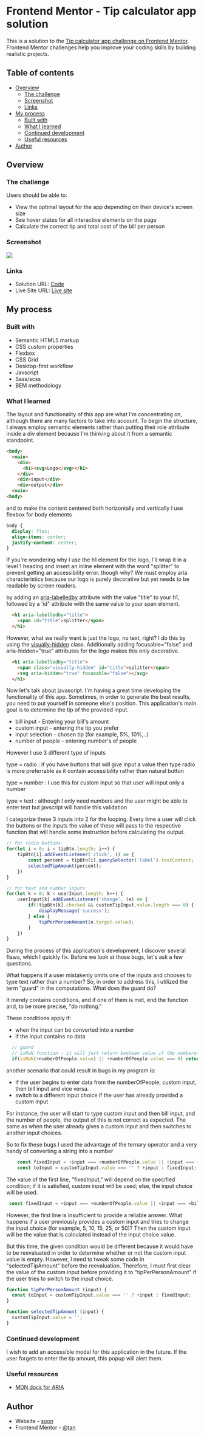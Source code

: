 # Frontend Mentor - Tip calculator app solution

This is a solution to the [Tip calculator app challenge on Frontend Mentor](https://www.frontendmentor.io/challenges/tip-calculator-app-ugJNGbJUX). Frontend Mentor challenges help you improve your coding skills by building realistic projects.

## Table of contents

- [Overview](#overview)
  - [The challenge](#the-challenge)
  - [Screenshot](#screenshot)
  - [Links](#links)
- [My process](#my-process)
  - [Built with](#built-with)
  - [What I learned](#what-i-learned)
  - [Continued development](#continued-development)
  - [Useful resources](#useful-resources)
- [Author](#author)


## Overview

### The challenge

Users should be able to:

- View the optimal layout for the app depending on their device's screen size
- See hover states for all interactive elements on the page
- Calculate the correct tip and total cost of the bill per person

### Screenshot

![](./screenshot/desktop.png)


### Links

- Solution URL: [Code](https://github.com/tan911/Tip-calculator-app)
- Live Site URL: [Live site](https://tan911.github.io/Tip-calculator-app/)

## My process

### Built with

- Semantic HTML5 markup
- CSS custom properties
- Flexbox
- CSS Grid
- Desktop-first workflow
- Javscript
- Sass/scss
- BEM methodology


### What I learned

The layout and functionality of this app are what I'm concentrating on, although there are many factors to take into account. To begin the structure,
I always employ semantic elements rather than putting their role attribute inside a div element because I'm thinking about it from a semantic standpoint.

```html
<body>
  <main>
    <div>
      <h1><svg>Logo</svg></h1>
    </div>
    <div>input</div>
    <div>output</div>
  <main>
<body>
```
and to make the content centered both horizontally and vertically I use flexbox for body elements

```css
body {
  display: flex;
  align-items: center;
  justify-content: center;  
}
```
If you're wondering why I use the h1 element for the logo, I'll wrap it in a level 1 heading and insert an inline element with the word "splitter" to prevent getting an accessibility error. though why? We must employ aria characteristics because our logo is purely decorative but yet needs to be readable by screen readers. 

by adding an [aria-labelledby](https://developer.mozilla.org/en-US/docs/Web/Accessibility/ARIA/Attributes/aria-labelledby) attribute with the value "title" to your h1, followed by a 'id" attribute with the same value to your span element.

```html
  <h1 aria-labelledby="title">
    <span id="title">splitter</span>
  </h1>
```

However, what we really want is just the logo, no text, right? I do this by using the [visually-hidden](https://www.a11yproject.com/posts/how-to-hide-content/) class. Additionally adding focusable="false" and aria-hidden="true" attributes for the logo makes this only decorative.

```html
  <h1 aria-labelledby="title">
    <span class="visually-hidden" id="title">splitter</span>
    <svg aria-hidden="true" focusable="false"></svg>
  </h1>
```

Now let's talk about javascript. I'm having a great time developing the functionality of this app. Sometimes, in order to generate the best results, you need to put yourself in someone else's position. This application's main goal is to determine the tip of the provided input.

- bill input - Entering your bill's amount
- custom input - entering the tip you prefer
- input selection - chosen tip (for example, 5%, 10%,..)
- number of people - entering number's of people

However I use 3 different type of inputs 

type = radio : if you have buttons that will give input a value then type radio is more preferrable as it contain accessibility rather than natural button

type = number : I use this for custom input so that user will input only a number

type = text : although I only need numbers and the user might be able to enter text but javscript will handle this validation

I categorize these 3 inputs into 2 for the looping. Every time a user will click the buttons or the inputs the value of these will pass to the respective function that will handle some instruction before calculating the output.
```js
// for radio buttons
for(let i = 0; i < tipBtn.length; i++) {
    tipBtn[i].addEventListener('click', () => {
        const percent = tipBtn[i].querySelector('label').textContent;
        selectedTipAmount(percent);
    })
}

// for text and number inputs
for(let k = 0; k < userInput.length; k++) {
    userInput[k].addEventListener('change', (e) => {
        if(!tipBtn[k].checked && customTipInput.value.length === 0) {
            displayMessage('success');
        } else {
            tipPerPersonAmount(e.target.value);
        }   
    })
}
```

During the process of this application's development, I discover several flaws, which I quickly fix.
Before we look at those bugs, let's ask a few questions. 

What happens if a user mistakenly omits one of the inputs and chooses to type text rather than a number?
So, in order to address this, I utilized the term "guard" in the computations. What does the guard do? 

It merely contains conditions, and if one of them is met, end the function and, to be more precise, "do nothing." 

These conditions apply if:
- when the input can be converted into a number
- if the input contains no data 

```js
  // guard
  // isNaN function - it will just return boolean value if the numberofpeople is not a number, if it is then the value will be 'true' otherwise 'false'.  
  if(isNaN(+numberOfPeople.value) || +numberOfPeople.value === 0) return;
```
another scenario that could result in bugs in my program is:
- If the user begins to enter data from the numberOfPeople, custom input, then bill input and vice versa.
- switch to a different input choice if the user has already provided a custom input 

For instance, the user will start to type custom input and then bill input, and the number of people, the output of this is not correct as expected. The same as when the user already gives a custom input and then switches to another input choices. 

So to fix these bugs I used the advantage of the ternary operator and a very handy of converting a string into a number
```js
    const fixedInput = +input === +numberOfPeople.value || +input === +billAmount.value ? +customTipInput.value : +input;  
    const toInput = customTipInput.value === '' ? +input : fixedInput;
```

The value of the first line, "fixedInput," will depend on the specified condition; if it is satisfied, custom input will be used; else, the input choice will be used.
```js
 const fixedInput = +input === +numberOfPeople.value || +input === +billAmount.value ? +customTipInput.value : +input;  
```

However, the first line is insufficient to provide a reliable answer.
What happens if a user previously provides a custom input and tries to change the input choice (for example, 5, 10, 15, 25, or 50)?
Then the custom input will be the value that is calculated instead of the input choice value. 

But this time, the given condition would be different because it would have to be reevaluated in order to determine whether or not the custom input value is empty.
However, I need to tweak some code in "selectedTipAmount" before the reevaluation.
Therefore, I must first clear the value of the custom input before providing it to "tipPerPersonAmount" if the user tries to switch to the input choice. 
```js
function tipPerPersonAmount (input) {
  const toInput = customTipInput.value === '' ? +input : fixedInput;
}

function selectedTipAmount (input) {
  customTipInput.value = '';
}
```

### Continued development

I wish to add an accessible modal for this application in the future.
If the user forgets to enter the tip amount, this popup will alert them. 

### Useful resources

- [MDN docs for ARIA](https://developer.mozilla.org/en-US/)

## Author

- Website - [soon](https://www.your-site.com)
- Frontend Mentor - [@tan](https://www.frontendmentor.io/profile/tan911)

